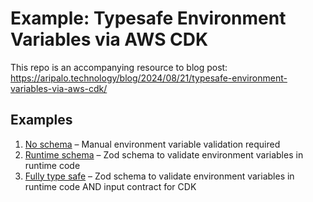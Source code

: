 # Example: Typesafe Environment Variables via AWS CDK

This repo is an accompanying resource to blog post: https://aripalo.technology/blog/2024/08/21/typesafe-environment-variables-via-aws-cdk/

## Examples

1. [No schema](/1-no-schema/) – Manual environment variable validation required
2. [Runtime schema](/2-runtime-schema/) – Zod schema to validate environment variables in runtime code
3. [Fully type safe](/3-fully-typesafe/) – Zod schema to validate environment variables in runtime code AND input contract for CDK
